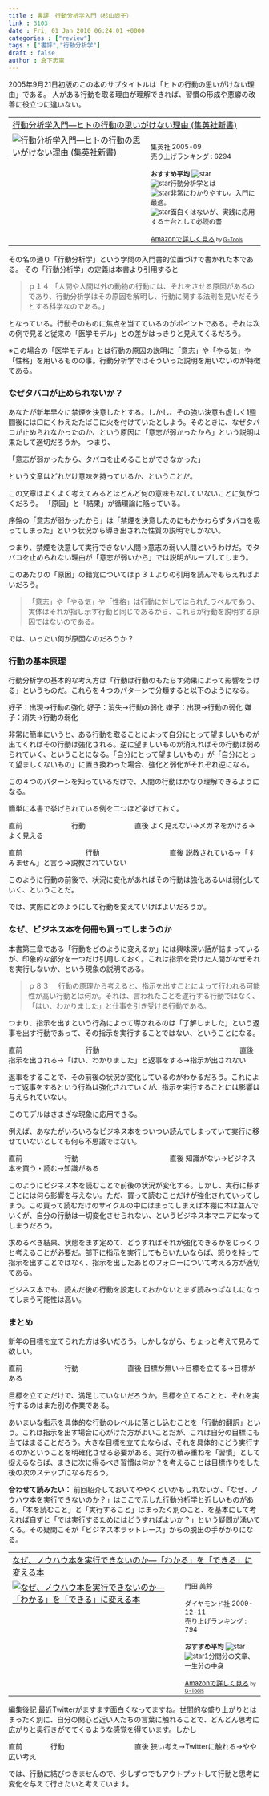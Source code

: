 ```yaml
---
title : 書評　行動分析学入門（杉山尚子）
link : 3103
date : Fri, 01 Jan 2010 06:24:01 +0000
categories : ["review"]
tags : ["書評","行動分析学"]
draft : false
author : 倉下忠憲
---
```


2005年9月21日初版のこの本のサブタイトルは「ヒトの行動の思いがけない理由」である。
人がある行動を取る理由が理解できれば、習慣の形成や悪癖の改善に役立つに違いない。

<table  border="0" cellpadding="5"><tr><td colspan="2"><a href="http://www.amazon.co.jp/%E8%A1%8C%E5%8B%95%E5%88%86%E6%9E%90%E5%AD%A6%E5%85%A5%E9%96%80%E2%80%95%E3%83%92%E3%83%88%E3%81%AE%E8%A1%8C%E5%8B%95%E3%81%AE%E6%80%9D%E3%81%84%E3%81%8C%E3%81%91%E3%81%AA%E3%81%84%E7%90%86%E7%94%B1-%E9%9B%86%E8%8B%B1%E7%A4%BE%E6%96%B0%E6%9B%B8-%E6%9D%89%E5%B1%B1-%E5%B0%9A%E5%AD%90/dp/4087203077%3FSubscriptionId%3D15SMZCTB9V8NGR2TW082%26tag%3Drashita1000-22%26linkCode%3Dxm2%26camp%3D2025%26creative%3D165953%26creativeASIN%3D4087203077" target="_top">行動分析学入門―ヒトの行動の思いがけない理由 (集英社新書)</a><img src='http://www.assoc-amazon.jp/e/ir?t=rashita1000-22&l=ur2&o=9' width='1' height='1' border='0' alt='' /></td></tr><tr><td valign="top"><a href="http://www.amazon.co.jp/%E8%A1%8C%E5%8B%95%E5%88%86%E6%9E%90%E5%AD%A6%E5%85%A5%E9%96%80%E2%80%95%E3%83%92%E3%83%88%E3%81%AE%E8%A1%8C%E5%8B%95%E3%81%AE%E6%80%9D%E3%81%84%E3%81%8C%E3%81%91%E3%81%AA%E3%81%84%E7%90%86%E7%94%B1-%E9%9B%86%E8%8B%B1%E7%A4%BE%E6%96%B0%E6%9B%B8-%E6%9D%89%E5%B1%B1-%E5%B0%9A%E5%AD%90/dp/4087203077%3FSubscriptionId%3D15SMZCTB9V8NGR2TW082%26tag%3Drashita1000-22%26linkCode%3Dxm2%26camp%3D2025%26creative%3D165953%26creativeASIN%3D4087203077" target="_top"><img src="http://ecx.images-amazon.com/images/I/21ERDBS780L._SL160_.jpg" border="0" alt="行動分析学入門―ヒトの行動の思いがけない理由 (集英社新書)" /></a></td><td valign="top"><font size="-1"><br />集英社  2005-09<br />売り上げランキング : 6294<br /><br /><strong>おすすめ平均  </strong><img src="http://g-images.amazon.com/images/G/01/detail/stars-4-0.gif" alt="star" /><br /><img src="http://g-images.amazon.com/images/G/01/detail/stars-3-0.gif" alt="star" />行動分析学とは<br /><img src="http://g-images.amazon.com/images/G/01/detail/stars-4-0.gif" alt="star" />非常にわかりやすい。入門に最適。<br /><img src="http://g-images.amazon.com/images/G/01/detail/stars-4-0.gif" alt="star" />面白くはないが、実践に応用する土台として必読の書<br /><br /><a href="http://www.amazon.co.jp/%E8%A1%8C%E5%8B%95%E5%88%86%E6%9E%90%E5%AD%A6%E5%85%A5%E9%96%80%E2%80%95%E3%83%92%E3%83%88%E3%81%AE%E8%A1%8C%E5%8B%95%E3%81%AE%E6%80%9D%E3%81%84%E3%81%8C%E3%81%91%E3%81%AA%E3%81%84%E7%90%86%E7%94%B1-%E9%9B%86%E8%8B%B1%E7%A4%BE%E6%96%B0%E6%9B%B8-%E6%9D%89%E5%B1%B1-%E5%B0%9A%E5%AD%90/dp/4087203077%3FSubscriptionId%3D15SMZCTB9V8NGR2TW082%26tag%3Drashita1000-22%26linkCode%3Dxm2%26camp%3D2025%26creative%3D165953%26creativeASIN%3D4087203077" target="_top">Amazonで詳しく見る</a></font><font size="-2"> by <a href="http://www.goodpic.com/mt/aws/index.html" >G-Tools</a></font></td></tr></table>

その名の通り「行動分析学」という学問の入門書的位置づけで書かれた本である。
その「行動分析学」の定義は本書より引用すると



<blockquote>ｐ１４
「人間や人間以外の動物の行動には、それをさせる原因があるのであり、行動分析学はその原因を解明し、行動に関する法則を見いだそうとする科学なのである。」</blockquote>



となっている。行動そのものに焦点を当てているのがポイントである。それは次の例で見ると従来の「医学モデル」との差がはっきりと見えてくるだろう。
<div class="font-size:0.8em;">※この場合の「医学モデル」とは行動の原因の説明に「意志」や「やる気」や「性格」を用いるものの事。行動分析学ではそういった説明を用いないのが特徴である。</div>

<h3>なぜタバコが止められないか？</h3>
あなたが新年早々に禁煙を決意したとする。しかし、その強い決意も虚しく1週間後には口にくわえたたばこに火を付けていたとしよう。そのときに、なぜタバコが止められなかったのか、という原因に「意志が弱かったから」という説明は果たして適切だろうか。
つまり、

「意志が弱かったから、タバコを止めることができなかった」

という文章はどれだけ意味を持っているか、ということだ。

この文章はよくよく考えてみるとほとんど何の意味もなしていないことに気がつくだろう。
「原因」と「結果」が循環論に陥っている。

序盤の「意志が弱かったから」は「禁煙を決意したのにもかかわらずタバコを吸ってしまった」という状況から導き出された性質の説明でしかない。

つまり、禁煙を決意して実行できない人間→意志の弱い人間というわけだ。でタバコを止められない理由が「意志が弱いから」では説明がループしてしまう。

このあたりの「原因」の錯覚についてはｐ３１よりの引用を読んでもらえればよいだろう。


<blockquote>
「意志」や「やる気」や「性格」は行動に対してはられたラベルであり、実体はそれが指し示す行動と同じであるから、これらが行動を説明する原因ではないのである。</blockquote>



では、いったい何が原因なのだろうか？

<h3>行動の基本原理</h3>
行動分析学の基本的な考え方は「行動は行動のもたらす効果によって影響をうける」というものだ。これらを４つのパターンで分類すると以下のようになる。

好子：出現→行動の強化
好子：消失→行動の弱化
嫌子：出現→行動の弱化
嫌子：消失→行動の弱化

非常に簡単にいうと、ある行動を取ることによって自分にとって望ましいものが出てくればその行動は強化される。逆に望ましいものが消えればその行動は弱められていく、ということになる。「自分にとって望ましいもの」が「自分にとって望ましくないもの」に置き換わった場合、強化と弱化がそれぞれ逆になる。

この４つのパターンを知っているだけで、人間の行動はかなり理解できるようになる。

簡単に本書で挙げられている例を二つほど挙げておく。

直前　　　　　　　行動　　　　　　　直後
よく見えない→メガネをかける→よく見える

直前　　　　　　　　　行動　　　　　　　　　　直後
説教されている→「すみません」と言う→説教されていない


このように行動の前後で、状況に変化があればその行動は強化あるいは弱化していく、ということだ。

では、実際にどのようにして行動を変えていけばよいだろうか。
<h3>なぜ、ビジネス本を何冊も買ってしまうのか</h3>
本書第三章である「行動をどのように変えるか」には興味深い話が詰まっているが、印象的な部分を一つだけ引用しておく。これは指示を受けた人間がなぜそれを実行しないか、という現象の説明である。



<blockquote>ｐ８３
　行動の原理から考えると、指示を出すことによって行われる可能性が高い行動とは何か。それは、言われたことを遂行する行動ではなく、「はい、わかりました」と仕事を引き受ける行動である。</blockquote>



つまり、指示を出すという行為によって導かれるのは「了解しました」という返事を出す行動であって、その指示を実行することではない、ということになる。

直前　　　　　　　　　行動　　　　　　　　　　　　　　　　　　　　直後
指示を出される→「はい、わかりました」と返事をする→指示が出されない

返事をすることで、その前後の状況が変化しているのがわかるだろう。これによって返事をするという行為は強化されていくが、指示を実行することには影響は与えられていない。

このモデルはさまざな現象に応用できる。

例えば、あなたがいろいろなビジネス本をついつい読んでしまっていて実行に移せていないとしても何ら不思議ではない。

直前　　　　　　行動　　　　　　　　　　　　　直後
知識がない→ビジネス本を買う・読む→知識がある

このようにビジネス本を読むことで前後の状況が変化する。しかし、実行に移すことには何ら影響を与えない。ただ、買って読むことだけが強化されていってしまう。この買って読むだけのサイクルの中にはまってしまえば本棚に本は並んでいくが、自分の行動は一切変化させられない、というビジネス本マニアになってしまうだろう。

求めるべき結果、状態をまず定めて、どうすればそれが強化できるかをじっくりと考えることが必要だ。部下に指示を実行してもらいたいならば、怒りを持って指示を出すことではなく、指示を出したあとのフォローについて考える方が適切である。

ビジネス本でも、読んだ後の行動を設定しておかないとまず読みっぱなしになってしまう可能性は高い。

<h3>まとめ</h3>
新年の目標を立てられた方は多いだろう。しかしながら、ちょっと考えて見みて欲しい。

直前　　　　　　行動　　　　　　　直後
目標が無い→目標を立てる→目標がある

目標を立てただけで、満足していないだろうか。目標を立てることと、それを実行するのはまた別の作業である。

あいまいな指示を具体的な行動のレベルに落とし込むことを「行動的翻訳」という。これは指示を出す場合に心がけた方がよいことだが、これは自分の目標にも当てはまることだろう。大きな目標を立てたならば、それを具体的にどう実行するのかということを明確化させる必要がある。実行の積み重ねを「習慣」として捉えるならば、まさに次に得るべき習慣は何か？を考えることは目標作りをした後の次のステップになるだろう。

<strong>合わせて読みたい：</strong>
前回紹介しておいてややくどいかもしれないが、「なぜ、ノウハウ本を実行できないのか？」はここで示した行動分析学と近しいものがある。「本を読むこと」と「実行すること」はまったく別のこと、を基本にして考えれば自ずと「では実行するためにはどうすればよいか？」という疑問が湧いてくる。その疑問こそが「ビジネス本ラットレース」からの脱出の手がかりになる。

<table  border="0" cellpadding="5"><tr><td colspan="2"><a href="http://www.amazon.co.jp/%E3%81%AA%E3%81%9C%E3%80%81%E3%83%8E%E3%82%A6%E3%83%8F%E3%82%A6%E6%9C%AC%E3%82%92%E5%AE%9F%E8%A1%8C%E3%81%A7%E3%81%8D%E3%81%AA%E3%81%84%E3%81%AE%E3%81%8B%E2%80%95%E3%80%8C%E3%82%8F%E3%81%8B%E3%82%8B%E3%80%8D%E3%82%92%E3%80%8C%E3%81%A7%E3%81%8D%E3%82%8B%E3%80%8D%E3%81%AB%E5%A4%89%E3%81%88%E3%82%8B%E6%9C%AC-%E3%83%87%E3%82%A3%E3%83%83%E3%82%AF%E3%83%BB%E3%83%AB%E3%83%BC/dp/4478004463%3FSubscriptionId%3D15SMZCTB9V8NGR2TW082%26tag%3Drashita1000-22%26linkCode%3Dxm2%26camp%3D2025%26creative%3D165953%26creativeASIN%3D4478004463" target="_top">なぜ、ノウハウ本を実行できないのか―「わかる」を「できる」に変える本</a><img src='http://www.assoc-amazon.jp/e/ir?t=rashita1000-22&l=ur2&o=9' width='1' height='1' border='0' alt='' /></td></tr><tr><td valign="top"><a href="http://www.amazon.co.jp/%E3%81%AA%E3%81%9C%E3%80%81%E3%83%8E%E3%82%A6%E3%83%8F%E3%82%A6%E6%9C%AC%E3%82%92%E5%AE%9F%E8%A1%8C%E3%81%A7%E3%81%8D%E3%81%AA%E3%81%84%E3%81%AE%E3%81%8B%E2%80%95%E3%80%8C%E3%82%8F%E3%81%8B%E3%82%8B%E3%80%8D%E3%82%92%E3%80%8C%E3%81%A7%E3%81%8D%E3%82%8B%E3%80%8D%E3%81%AB%E5%A4%89%E3%81%88%E3%82%8B%E6%9C%AC-%E3%83%87%E3%82%A3%E3%83%83%E3%82%AF%E3%83%BB%E3%83%AB%E3%83%BC/dp/4478004463%3FSubscriptionId%3D15SMZCTB9V8NGR2TW082%26tag%3Drashita1000-22%26linkCode%3Dxm2%26camp%3D2025%26creative%3D165953%26creativeASIN%3D4478004463" target="_top"><img src="http://ecx.images-amazon.com/images/I/41N1XzblkHL._SL160_.jpg" border="0" alt="なぜ、ノウハウ本を実行できないのか―「わかる」を「できる」に変える本" /></a></td><td valign="top"><font size="-1">門田 美鈴 <br /><br />ダイヤモンド社  2009-12-11<br />売り上げランキング : 794<br /><br /><strong>おすすめ平均  </strong><img src="http://g-images.amazon.com/images/G/01/detail/stars-5-0.gif" alt="star" /><br /><img src="http://g-images.amazon.com/images/G/01/detail/stars-5-0.gif" alt="star" />1分間分の文章、一生分の中身<br /><br /><a href="http://www.amazon.co.jp/%E3%81%AA%E3%81%9C%E3%80%81%E3%83%8E%E3%82%A6%E3%83%8F%E3%82%A6%E6%9C%AC%E3%82%92%E5%AE%9F%E8%A1%8C%E3%81%A7%E3%81%8D%E3%81%AA%E3%81%84%E3%81%AE%E3%81%8B%E2%80%95%E3%80%8C%E3%82%8F%E3%81%8B%E3%82%8B%E3%80%8D%E3%82%92%E3%80%8C%E3%81%A7%E3%81%8D%E3%82%8B%E3%80%8D%E3%81%AB%E5%A4%89%E3%81%88%E3%82%8B%E6%9C%AC-%E3%83%87%E3%82%A3%E3%83%83%E3%82%AF%E3%83%BB%E3%83%AB%E3%83%BC/dp/4478004463%3FSubscriptionId%3D15SMZCTB9V8NGR2TW082%26tag%3Drashita1000-22%26linkCode%3Dxm2%26camp%3D2025%26creative%3D165953%26creativeASIN%3D4478004463" target="_top">Amazonで詳しく見る</a></font><font size="-2"> by <a href="http://www.goodpic.com/mt/aws/index.html" >G-Tools</a></font></td></tr></table>

<div class="column">
編集後記
最近Twitterがますます面白くなってますね。世間的な盛り上がりとはまったく別に、自分の関心と近い人たちの言葉に触れることで、どんどん思考に広がりと奥行きがでてくるような感覚を得ています。しかし

直前　　　　行動　　　　　　　　　　直後
狭い考え→Twitterに触れる→やや広い考え

では、行動に結びつきませんので、少しずつでもアウトプットして行動と思考に変化を与えて行きたいと考えています。
</div>